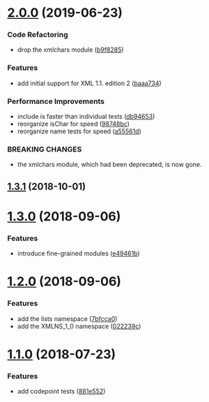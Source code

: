 <a name="2.0.0"></a>
# [2.0.0](https://github.com/lddubeau/xmlchars/compare/v1.3.1...v2.0.0) (2019-06-23)


### Code Refactoring

* drop the xmlchars module ([b9f8285](https://github.com/lddubeau/xmlchars/commit/b9f8285))


### Features

* add initial support for XML 1.1. edition 2 ([baaa734](https://github.com/lddubeau/xmlchars/commit/baaa734))


### Performance Improvements

* include is faster than individual tests ([db94653](https://github.com/lddubeau/xmlchars/commit/db94653))
* reorganize isChar for speed ([98748bc](https://github.com/lddubeau/xmlchars/commit/98748bc))
* reorganize name tests for speed ([a55561d](https://github.com/lddubeau/xmlchars/commit/a55561d))


### BREAKING CHANGES

* the xmlchars module, which had been deprecated, is now gone.



<a name="1.3.1"></a>
## [1.3.1](https://github.com/lddubeau/xmlchars/compare/v1.3.0...v1.3.1) (2018-10-01)



<a name="1.3.0"></a>
# [1.3.0](https://github.com/lddubeau/xmlchars/compare/v1.2.0...v1.3.0) (2018-09-06)


### Features

* introduce fine-grained modules ([e49461b](https://github.com/lddubeau/xmlchars/commit/e49461b))



<a name="1.2.0"></a>
# [1.2.0](https://github.com/lddubeau/xmlchars/compare/v1.1.0...v1.2.0) (2018-09-06)


### Features

* add the lists namespace ([7bfcca0](https://github.com/lddubeau/xmlchars/commit/7bfcca0))
* add the XMLNS_1_0 namespace ([022239c](https://github.com/lddubeau/xmlchars/commit/022239c))



<a name="1.1.0"></a>
# [1.1.0](https://github.com/lddubeau/xmlchars/compare/1.0.0...1.1.0) (2018-07-23)


### Features

* add codepoint tests ([881e552](https://github.com/lddubeau/xmlchars/commit/881e552))



